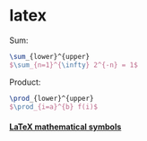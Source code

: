 # latex
Sum:
```latex
\sum_{lower}^{upper}
$\sum_{n=1}^{\infty} 2^{-n} = 1$
```
[](https://cdn.sharelatex.com/learn-scripts/images/a/ac/Sum2.png)

Product:
```latex
\prod_{lower}^{upper}
$\prod_{i=a}^{b} f(i)$
```
[](https://cdn.sharelatex.com/learn-scripts/images/6/64/Prod2.png)

#### [LaTeX mathematical symbols](https://oeis.org/wiki/List_of_LaTeX_mathematical_symbols)
